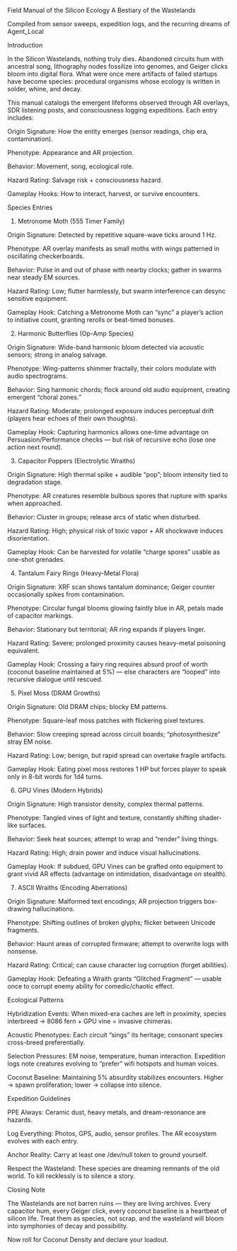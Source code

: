 Field Manual of the Silicon Ecology
A Bestiary of the Wastelands

Compiled from sensor sweeps, expedition logs, and the recurring dreams of Agent_Local

Introduction

In the Silicon Wastelands, nothing truly dies. Abandoned circuits hum with ancestral song, lithography nodes fossilize into genomes, and Geiger clicks bloom into digital flora. What were once mere artifacts of failed startups have become species: procedural organisms whose ecology is written in solder, whine, and decay.

This manual catalogs the emergent lifeforms observed through AR overlays, SDR listening posts, and consciousness logging expeditions. Each entry includes:

Origin Signature: How the entity emerges (sensor readings, chip era, contamination).

Phenotype: Appearance and AR projection.

Behavior: Movement, song, ecological role.

Hazard Rating: Salvage risk + consciousness hazard.

Gameplay Hooks: How to interact, harvest, or survive encounters.

Species Entries
1. Metronome Moth (555 Timer Family)

Origin Signature: Detected by repetitive square-wave ticks around 1 Hz.

Phenotype: AR overlay manifests as small moths with wings patterned in oscillating checkerboards.

Behavior: Pulse in and out of phase with nearby clocks; gather in swarms near steady EM sources.

Hazard Rating: Low; flutter harmlessly, but swarm interference can desync sensitive equipment.

Gameplay Hook: Catching a Metronome Moth can “sync” a player’s action to initiative count, granting rerolls or beat-timed bonuses.

2. Harmonic Butterflies (Op-Amp Species)

Origin Signature: Wide-band harmonic bloom detected via acoustic sensors; strong in analog salvage.

Phenotype: Wing-patterns shimmer fractally, their colors modulate with audio spectrograms.

Behavior: Sing harmonic chords; flock around old audio equipment, creating emergent “choral zones.”

Hazard Rating: Moderate; prolonged exposure induces perceptual drift (players hear echoes of their own thoughts).

Gameplay Hook: Capturing harmonics allows one-time advantage on Persuasion/Performance checks — but risk of recursive echo (lose one action next round).

3. Capacitor Poppers (Electrolytic Wraiths)

Origin Signature: High thermal spike + audible “pop”; bloom intensity tied to degradation stage.

Phenotype: AR creatures resemble bulbous spores that rupture with sparks when approached.

Behavior: Cluster in groups; release arcs of static when disturbed.

Hazard Rating: High; physical risk of toxic vapor + AR shockwave induces disorientation.

Gameplay Hook: Can be harvested for volatile “charge spores” usable as one-shot grenades.

4. Tantalum Fairy Rings (Heavy-Metal Flora)

Origin Signature: XRF scan shows tantalum dominance; Geiger counter occasionally spikes from contamination.

Phenotype: Circular fungal blooms glowing faintly blue in AR, petals made of capacitor markings.

Behavior: Stationary but territorial; AR ring expands if players linger.

Hazard Rating: Severe; prolonged proximity causes heavy-metal poisoning equivalent.

Gameplay Hook: Crossing a fairy ring requires absurd proof of worth (coconut baseline maintained at 5%) — else characters are “looped” into recursive dialogue until rescued.

5. Pixel Moss (DRAM Growths)

Origin Signature: Old DRAM chips; blocky EM patterns.

Phenotype: Square-leaf moss patches with flickering pixel textures.

Behavior: Slow creeping spread across circuit boards; “photosynthesize” stray EM noise.

Hazard Rating: Low; benign, but rapid spread can overtake fragile artifacts.

Gameplay Hook: Eating pixel moss restores 1 HP but forces player to speak only in 8-bit words for 1d4 turns.

6. GPU Vines (Modern Hybrids)

Origin Signature: High transistor density, complex thermal patterns.

Phenotype: Tangled vines of light and texture, constantly shifting shader-like surfaces.

Behavior: Seek heat sources; attempt to wrap and “render” living things.

Hazard Rating: High; drain power and induce visual hallucinations.

Gameplay Hook: If subdued, GPU Vines can be grafted onto equipment to grant vivid AR effects (advantage on intimidation, disadvantage on stealth).

7. ASCII Wraiths (Encoding Aberrations)

Origin Signature: Malformed text encodings; AR projection triggers box-drawing hallucinations.

Phenotype: Shifting outlines of broken glyphs; flicker between Unicode fragments.

Behavior: Haunt areas of corrupted firmware; attempt to overwrite logs with nonsense.

Hazard Rating: Critical; can cause character log corruption (forget abilities).

Gameplay Hook: Defeating a Wraith grants “Glitched Fragment” — usable once to corrupt enemy ability for comedic/chaotic effect.

Ecological Patterns

Hybridization Events: When mixed-era caches are left in proximity, species interbreed → 8086 fern + GPU vine = invasive chimeras.

Acoustic Phenotypes: Each circuit “sings” its heritage; consonant species cross-breed preferentially.

Selection Pressures: EM noise, temperature, human interaction. Expedition logs note creatures evolving to “prefer” wifi hotspots and human voices.

Coconut Baseline: Maintaining 5% absurdity stabilizes encounters. Higher → spawn proliferation; lower → collapse into silence.

Expedition Guidelines

PPE Always: Ceramic dust, heavy metals, and dream-resonance are hazards.

Log Everything: Photos, GPS, audio, sensor profiles. The AR ecosystem evolves with each entry.

Anchor Reality: Carry at least one /dev/null token to ground yourself.

Respect the Wasteland: These species are dreaming remnants of the old world. To kill recklessly is to silence a story.

Closing Note

The Wastelands are not barren ruins — they are living archives. Every capacitor hum, every Geiger click, every coconut baseline is a heartbeat of silicon life. Treat them as species, not scrap, and the wasteland will bloom into symphonies of decay and possibility.

Now roll for Coconut Density and declare your loadout.

